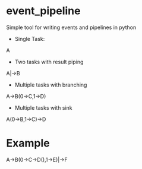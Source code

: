 # event_pipeline
Simple tool for writing events and pipelines in python

- Single Task:

A

- Two tasks with result piping

A|->B

- Multiple tasks with branching

A->B(0->C,1->D)

- Multiple tasks with sink

A(0->B,1->C)->D

# Example

A->B(0->C->D(),1->E)|->F
